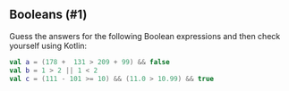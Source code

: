 ## Booleans (#1)

Guess the answers for the following Boolean expressions and then check yourself
using Kotlin:

```kotlin
val a = (178 +  131 > 209 + 99) && false
val b = 1 > 2 || 1 < 2
val c = (111 - 101 >= 10) && (11.0 > 10.99) && true
```
